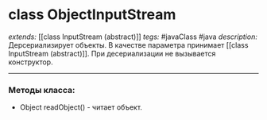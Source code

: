 # class ObjectInputStream
*extends:* [[class InputStream (abstract)]]
*tegs:* #javaClass #java
*description:* Дерсериализирует объекты. В качестве параметра принимает [[class InputStream (abstract)]]. При десериализации не вызывается конструктор.

---
### Методы класса:
- Object readObject() - читает объект.
